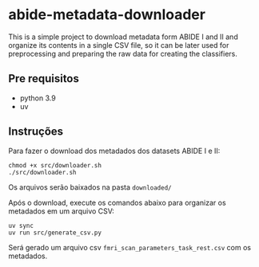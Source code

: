 # abide-metadata-downloader

This is a simple project to download metadata form ABIDE I and II and organize its contents in a single CSV file, so it can be later used for preprocessing and preparing the raw data for creating the classifiers.

## Pre requisitos

- python 3.9
- uv

## Instruções

Para fazer o download dos metadados dos datasets ABIDE I e II:

```
chmod +x src/downloader.sh
./src/downloader.sh
```

Os arquivos serão baixados na pasta `downloaded/`

Após o download, execute os comandos abaixo para organizar os metadados em um arquivo CSV:

```
uv sync
uv run src/generate_csv.py
```

Será gerado um arquivo csv `fmri_scan_parameters_task_rest.csv` com os metadados.